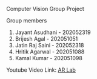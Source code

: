 Computer Vision Group Project

Group members
1. Jayant Asudhani - 202052319 
2. Brijesh Agal - 202051051
3. Jatin Raj Saini - 202052318
4. Hritik Agarwal - 202051088
5. Kamal Kumar - 202051098

Youtube Video Link: [AR Lab](https://youtu.be/ARDb8Z1wUBQ)
